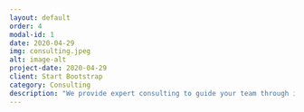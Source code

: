 ```yaml
---
layout: default
order: 4
modal-id: 1
date: 2020-04-29
img: consulting.jpeg
alt: image-alt
project-date: 2020-04-29
client: Start Bootstrap
category: Consulting
description: "We provide expert consulting to guide your team through its toughest challenges, from high-level architectural reviews and product road-mapping to technical feasibility studies and targeted training to improve your engineering workflows and processes."
---
```

